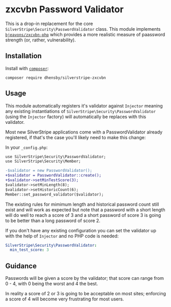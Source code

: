 # zxcvbn Password Validator

This is a drop-in replacement for the core `SilverStripe\Security\PasswordValidator` class. This module implements
[`bjeavons/zxcvbn-php`](https://github.com/bjeavons/zxcvbn-php) which provides a more realistic measure of paassword
strength (or, rather, vulnerability).

## Installation

Install with [`composer`](https://getcomposer.org/):

```
composer require dhensby/silverstripe-zxcvbn
```

## Usage

This module automatically registers it's validator against `Injector` meaning any existing instantiations of
`SilverStripe\Security\PasswordValidator` (using the `Injector` factory) will automatically be replaces with this
validator.

Most new SilverStripe applications come with a PasswordValidator already registered, if that's the case you'll likely
need to make this change:

In your `_config.php`:

```diff
use SilverStripe\Security\PasswordValidator;
use SilverStripe\Security\Member;

-$validator = new PasswordValidator();
+$validator = PasswordValidator::create();
+$validator->setMinTestScore(3);
$validator->setMinLength(8);
$validator->setHistoricCount(6);
Member::set_password_validator($validator);
```

The existing rules for mimimum length and historical password count still exist and will work as expected but note that
a password with a short length will do well to reach a score of 3 and a short password of score 3 is going to be better
than a long password of score 2.

If you don't have any existing configuration you can set the validator up with the help of `Injector` and no PHP code is
needed:

```yml
SilverStripe\Security\PasswordValidator:
  min_test_score: 3
```

## Guidance

Passwords will be given a score by the validator; that score can range from 0 - 4, with 0 being the worst and 4 the best.

In reality a score of 2 or 3 is going to be acceptable on most sites; enforcing a score of 4 will become very frustrating
for most users.
